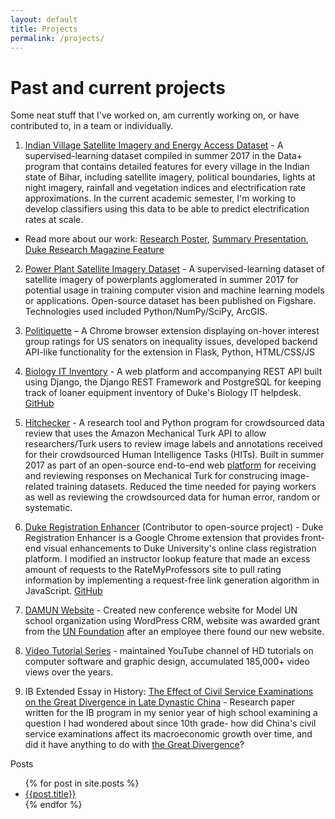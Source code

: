```yaml
---
layout: default 
title: Projects
permalink: /projects/
---
```


<h1>Past and current projects</h1>
Some neat stuff that I've worked on, am currently working on, or have contributed to, in a team or individually.


1. [Indian Village Satellite Imagery and Energy Access Dataset](https://figshare.com/articles/Indian_Village_Satellite_Imagery_and_Energy_Access_Dataset/5552743) - A supervised-learning dataset compiled in summer 2017 in the Data+ program that contains detailed features for every village in the Indian state of Bihar, including satellite imagery, political boundaries, lights at night imagery, rainfall and vegetation indices and electrification rate approximations. In the current academic semester, I'm working to develop classifiers using this data to be able to predict electrification rates at scale. 

- Read more about our work: [Research Poster](https://energy.duke.edu/sites/default/files/images/Poster_Electricity_Access.pdf), [Summary Presentation](http://bigdata.duke.edu/sites/bigdata.duke.edu/files/site-images/Team2ExecSummSlides_0.pdf?lipi=urn%3Ali%3Apage%3Ad_flagship3_profile_view_base_treasury%3BA0Ft2JohR%2Fmgw72V4%2BXi2Q%3D%3D), [Duke Research Magazine Feature](https://researchblog.duke.edu/index.php/2017/08/01/mapping-electricity-access/)

2. [Power Plant Satellite Imagery Dataset](https://figshare.com/articles/Power_Plant_Satellite_Imagery_Dataset/5307364) - A supervised-learning dataset of satellite imagery of powerplants agglomerated in summer 2017 for potential usage in training computer vision and machine learning models or applications. Open-source dataset has been published on Figshare. Technologies used included Python/NumPy/SciPy, ArcGIS. 

3.	[Politiquette](https://github.com/rahulgs12/politiquette) – A Chrome browser extension displaying on-hover interest group ratings for US senators on inequality issues, developed backend API-like functionality for the extension in Flask, Python, HTML/CSS/JS 

4. [Biology IT Inventory](http://bioinventory.herokuapp.com/) - A web platform and accompanying REST API built using Django, the Django REST Framework and PostgreSQL for keeping track of loaner equipment inventory of Duke's Biology IT helpdesk. [GitHub](https://github.com/shamhos/bio-inventory)

5. [Hitchecker](https://github.com/tn74/MTurkAnnotationTool/blob/master/ASCRIPT_hit_checker.py) - A research tool and Python program for crowdsourced data review that uses the Amazon Mechanical Turk API to allow researchers/Turk users to review image labels and annotations received for their crowdsourced Human Intelligence Tasks (HITs). Built in summer 2017 as part of an open-source end-to-end web [platform](https://github.com/tn74/MTurkAnnotationTool) for receiving and reviewing responses on Mechanical Turk for construcing image-related training datasets. Reduced the time needed for paying workers as well as reviewing the crowdsourced data for human error, random or systematic.

6. [Duke Registration Enhancer](https://chrome.google.com/webstore/detail/duke-registration-enhance/ahlkcnepemhengifaokogcgbfggpkjmk) (Contributor to open-source project) - Duke Registration Enhancer is a Google Chrome extension that provides front-end visual enhancements to Duke University's online class registration platform. I modified an instructor lookup feature that made an excess amount of requests to the RateMyProfessors site to pull rating information by implementing a request-free link generation algorithm in JavaScript. [GitHub](https://github.com/williamyeny/duke-registration-enhancer)

7. [DAMUN Website](http://damunconference.org/) - Created new conference website for Model UN school organization using WordPress CRM, website was awarded grant from the [UN Foundation](http://www.unfoundation.org/) after an employee there found our new website. 

8. [Video Tutorial Series](https://www.youtube.com/user/computerpowerguide) - maintained YouTube channel of HD tutorials on
computer software and graphic design, accumulated 185,000+ video views over the years. 

9. IB Extended Essay in History: [The Effect of Civil Service Examinations on the Great Divergence in Late Dynastic China](http://shamhos.github.io/ee.pdf) - Research paper written for the IB program in my senior year of high school examining a question I had wondered about since 10th grade- how did China's civil service examinations affect its macroeconomic growth over time, and did it have anything to do with [the Great Divergence](https://en.wikipedia.org/wiki/Great_Divergence)?


Posts
<ul>
  {% for post in site.posts %}
    <li>
      <a href="{{site.baseurl}}{{ post.url }}">{{post.title}}</a>
    </li>
  {% endfor %}
</ul>
